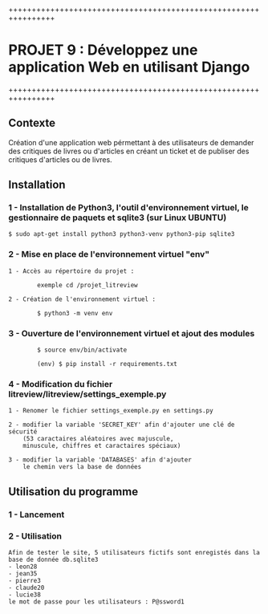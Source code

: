 ++++++++++++++++++++++++++++++++++++++++++++++++++++++++++++++++

# PROJET 9 : Développez une application Web en utilisant Django

++++++++++++++++++++++++++++++++++++++++++++++++++++++++++++++++

## Contexte

Création d'une application web pérmettant à des utilisateurs de demander des critiques de livres ou d'articles en créant un ticket et de publiser des critiques d'articles ou de livres. 

## Installation


### 1 - Installation de Python3, l'outil d'environnement virtuel,  le gestionnaire de paquets et sqlite3 (sur Linux UBUNTU)
    

    $ sudo apt-get install python3 python3-venv python3-pip sqlite3


### 2 - Mise en place de l'environnement virtuel "env"


    1 - Accès au répertoire du projet :
            
            exemple cd /projet_litreview

    2 - Création de l'environnement virtuel :
            
            $ python3 -m venv env


### 3 - Ouverture de l'environnement virtuel et ajout des modules


            $ source env/bin/activate
            
            (env) $ pip install -r requirements.txt
            

### 4 - Modification du fichier litreview/litreview/settings_exemple.py

    1 - Renomer le fichier settings_exemple.py en settings.py

    2 - modifier la variable 'SECRET_KEY' afin d'ajouter une clé de sécurité
        (53 caractaires aléatoires avec majuscule,
        minuscule, chiffres et caractaires spéciaux) 

    3 - modifier la variable 'DATABASES' afin d'ajouter
        le chemin vers la base de données

## Utilisation du programme


### 1 - Lancement


        
### 2 - Utilisation

    Afin de tester le site, 5 utilisateurs fictifs sont enregistés dans la base de donnée db.sqlite3
    - leon28
    - jean35
    - pierre3
    - claude20
    - lucie38
    le mot de passe pour les utilisateurs : P@ssword1
